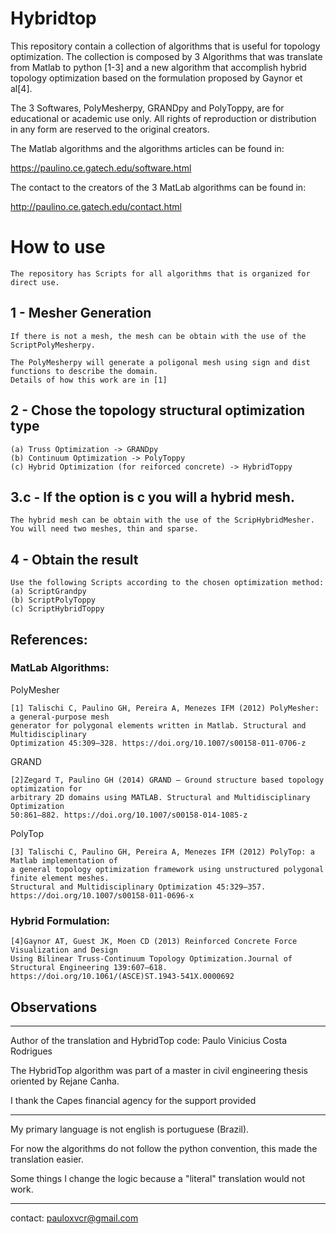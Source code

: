 # Hybridtop

This repository contain a collection of algorithms that is useful for topology optimization.
The collection is composed by 3 Algorithms that was translate from Matlab to python [1-3] 
and a new algorithm that accomplish hybrid topology optimization based on the formulation proposed by 
Gaynor et al[4].

The 3 Softwares, PolyMesherpy, GRANDpy and PolyToppy, are for educational or academic use only. All rights of reproduction or
distribution in any form are reserved to the original creators.

The Matlab algorithms and the algorithms articles can be found in:

https://paulino.ce.gatech.edu/software.html

The contact to the creators of the 3 MatLab algorithms can be found in:

http://paulino.ce.gatech.edu/contact.html

# How to use

    The repository has Scripts for all algorithms that is organized for direct use.

## 1 - Mesher Generation
  
    If there is not a mesh, the mesh can be obtain with the use of the ScriptPolyMesherpy.

    The PolyMesherpy will generate a poligonal mesh using sign and dist functions to describe the domain. 
    Details of how this work are in [1]

## 2 - Chose the topology structural optimization type

    (a) Truss Optimization -> GRANDpy
    (b) Continuum Optimization -> PolyToppy
    (c) Hybrid Optimization (for reiforced concrete) -> HybridToppy

## 3.c - If the option is c you will a hybrid mesh.
    
    The hybrid mesh can be obtain with the use of the ScripHybridMesher.
    You will need two meshes, thin and sparse.

## 4 - Obtain the result
    Use the following Scripts according to the chosen optimization method:
    (a) ScriptGrandpy
    (b) ScriptPolyToppy
    (c) ScriptHybridToppy

## References:
### MatLab Algorithms:

  PolyMesher
    
    [1] Talischi C, Paulino GH, Pereira A, Menezes IFM (2012) PolyMesher: a general-purpose mesh 
    generator for polygonal elements written in Matlab. Structural and Multidisciplinary 
    Optimization 45:309–328. https://doi.org/10.1007/s00158-011-0706-z

  GRAND
    
    [2]Zegard T, Paulino GH (2014) GRAND — Ground structure based topology optimization for 
    arbitrary 2D domains using MATLAB. Structural and Multidisciplinary Optimization 
    50:861–882. https://doi.org/10.1007/s00158-014-1085-z

  PolyTop
    
    [3] Talischi C, Paulino GH, Pereira A, Menezes IFM (2012) PolyTop: a Matlab implementation of 
    a general topology optimization framework using unstructured polygonal finite element meshes. 
    Structural and Multidisciplinary Optimization 45:329–357. 
    https://doi.org/10.1007/s00158-011-0696-x

### Hybrid Formulation:
  
    [4]Gaynor AT, Guest JK, Moen CD (2013) Reinforced Concrete Force Visualization and Design 
    Using Bilinear Truss-Continuum Topology Optimization.Journal of Structural Engineering 139:607–618.
    https://doi.org/10.1061/(ASCE)ST.1943-541X.0000692

## Observations

---

Author of the translation and HybridTop code: Paulo Vinicius Costa Rodrigues

The HybridTop algorithm was part of a master in civil engineering thesis oriented by Rejane Canha.

I thank the Capes financial agency for the support provided

---

My primary language is not english is portuguese (Brazil).

For now the algorithms do not follow the python convention, this made the translation easier.

Some things I change the logic because a "literal" translation would not work.

---
contact: pauloxvcr@gmail.com



